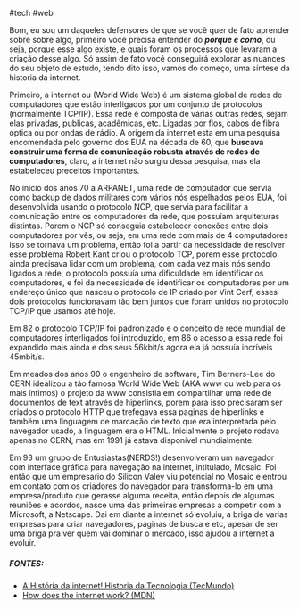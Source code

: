 #tech #web


Bom, eu sou um daqueles defensores de que se você quer de fato aprender sobre sobre algo, primeiro você precisa entender do ***porque e como***, ou seja, porque esse algo existe, e quais foram os processos que levaram a criação desse algo.
Só assim de fato você conseguirá explorar as nuances do seu objeto de estudo, tendo dito isso, vamos do começo, uma síntese  da historia da internet.

Primeiro, a internet ou (World Wide Web) é um sistema global de redes de computadores que estão interligados por um conjunto de protocolos (normalmente TCP/IP). Essa rede é composta de várias outras redes, sejam elas privadas, publicas, acadêmicas, etc. Ligadas por fios, cabos de fibra óptica ou por ondas de rádio.
A origem da internet esta em uma pesquisa encomendada pelo governo dos EUA na década de 60, que **buscava construir uma forma de comunicação robusta através de redes de computadores**, claro, a internet não surgiu dessa pesquisa, mas ela estabeleceu preceitos importantes.

No inicio dos anos 70 a ARPANET, uma rede de computador que servia como backup de dados militares com vários nós espelhados pelos EUA, foi desenvolvida usando o protocolo NCP, que servia para facilitar a comunicação entre os computadores da rede, que possuíam arquiteturas distintas. Porem o NCP só conseguia estabelecer conexões entre dois computadores por vês, ou seja, em uma rede com mais de 4 computadores isso se tornava um problema, então foi a partir da necessidade de resolver esse problema Robert Kant criou o protocolo TCP, porem esse protocolo ainda precisava lidar com um problema, com cada vez mais nós sendo ligados a rede, o protocolo possuía uma dificuldade em identificar os computadores, e foi da necessidade de identificar os computadores por um endereço único que nasceu o protocolo de IP criado por Vint Cerf, esses dois protocolos funcionavam tão bem juntos que foram unidos no protocolo TCP/IP que usamos até hoje.

Em 82 o protocolo TCP/IP foi padronizado e o conceito de rede mundial de computadores interligados foi introduzido, em 86 o acesso a essa rede foi expandido mais ainda e dos seus 56kbit/s agora ela já possuía incríveis 45mbit/s.

Em meados dos anos 90 o engenheiro de software, Tim Berners-Lee do CERN idealizou a tão famosa World Wide Web (AKA www ou web para os mais íntimos) o projeto da www consistia em compartilhar uma rede de documentos de text através de hiperlinks, porem para isso precisaram ser criados o protocolo HTTP que trefegava essa paginas de hiperlinks e também uma linguagem de marcação de texto que era interpretada pelo navegador usado, a linguagem era o HTML. Inicialmente o projeto rodava apenas no CERN, mas em 1991 já estava disponível mundialmente. 

Em 93 um grupo de Entusiastas(NERDS!) desenvolveram um navegador com interface gráfica para navegação na internet, intitulado, Mosaic. Foi então que um empresario do Silicon Valey viu potencial no Mosaic e entrou em contato com os criadores do navegador para transforma-lo em uma empresa/produto que gerasse alguma receita, então depois de algumas reuniões e acordos, nasce uma das primeiras empresas a competir com a Microsoft, a Netscape. Dai em diante a internet só evoluiu, a briga de varias empresas para criar navegadores, páginas de busca e etc, apesar de ser uma briga pra ver quem vai dominar o mercado, isso ajudou a internet a evoluir.


##### FONTES:
- [A História da internet! Historia da Tecnologia (TecMundo)](https://www.youtube.com/watch?v=pKxWPo73pX0)
- [How does the internet work? (MDN)](https://developer.mozilla.org/pt-BR/docs/Learn/Common_questions/Web_mechanics/How_does_the_Internet_work)